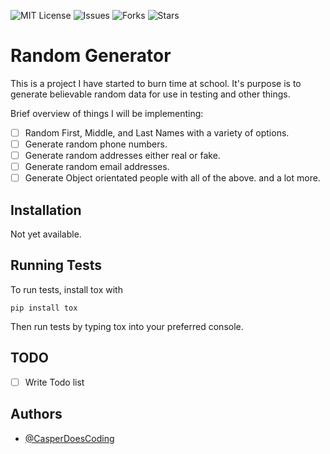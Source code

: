 ![MIT License](https://img.shields.io/github/license/CasperDoesCoding/Random-Generator)
![Issues](https://img.shields.io/github/issues/CasperDoesCoding/Random-Generator)
![Forks](https://img.shields.io/github/forks/CasperDoesCoding/Random-Generator)
![Stars](https://img.shields.io/github/stars/CasperDoesCoding/Random-Generator)

# Random Generator

This is a project I have started to burn time at school. It's purpose is to generate believable random data for use in testing and other things.

Brief overview of things I will be implementing:
- [ ] Random First, Middle, and Last Names with a variety of options.
- [ ] Generate random phone numbers.
- [ ] Generate random addresses either real or fake.
- [ ] Generate random email addresses.
- [ ] Generate Object orientated people with all of the above.
and a lot more.

## Installation
Not yet available.


## Running Tests

To run tests, install tox with
```
pip install tox
```
Then run tests by typing tox into your preferred console.

## TODO
- [ ] Write Todo list

## Authors

- [@CasperDoesCoding](https://www.github.com/CasperDoesCoding)
